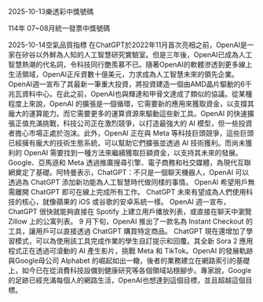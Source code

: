 
2025-10-13樂透彩中獎號碼

                                
114年 07~08月統一發票中獎號碼
                             
2025-10-14空氣品質指標
                              在ChatGPT於2022年11月首次亮相之前，OpenAI是一家在矽谷以外鮮為人知的人工智慧研究實驗室。但是三年後，OpenAI已成為人工智慧熱潮的代名詞，令科技同行艷羨慕不已。隨著OpenAI的軟體滲透到更多線上生活領域，OpenAI正斥資數十億美元，力求成為人工智慧未來的領先企業。 OpenAI週一宣布了其最新一筆重大投資，將投資建造一個由AMD晶片驅動的6千兆瓦資料中心。在此之前，OpenAI也與輝達和甲骨文達成了類似的協議。從某種程度上來說，OpenAI 的擴張是一個循環，它需要新的應用來獲取資金，以支撐其龐大的運算能力。而它需要更多的運算資源來驅動這些新工具。OpenAI 的快速擴張正值充滿挑戰，科技公司正在激烈競爭，以打造最強大的 AI 模型，但一些投資者擔心市場正處於泡沫。此外，OpenAI 正在與 Meta 等科技巨頭競爭，這些巨頭已經擁有龐大的技術生態系統，可以幫助它們擴張並透過 AI 技術獲利。而尚未獲利的 OpenAI 需要找到一種方法來繼續獲取巨額資金，以支持其未來的發展。Google、亞馬遜和 Meta 透過推廣搜尋引擎、電子商務和社交媒體，為現代互聯網奠定了基礎。阿特曼表示，ChatGPT：不只是一個聊天機器人，OpenAI 可以透過為 ChatGPT 添加新功能為人工智慧時代做同樣的事情。 OpenAI 希望用戶無需離開 ChatGPT 即可在線上完成所有工作。 ChatGPT 未來有望成為人們使用科技的核心，就像蘋果的 iOS 或谷歌的安卓系統一樣。 OpenAI 週一宣布，ChatGPT 很快就能夠直接在 Spotify 上建立用戶播放列表，或直接在聊天中瀏覽 Zillow 上的公寓列表。 9 月下旬，OpenAI 推出了一款名為 Instant Checkout 的工具，讓用戶可以直接透過 ChatGPT 購買特定商品。 ChatGPT 現在還增加了學習模式，可以為使用該工具完成作業的學生自訂提示和回覆。其全新 Sora 2 應用程式正在透過可滾動的 AI 產生影片，挑戰 Meta 和 TikTok。OpenAI 的發展軌跡與Google母公司 Alphabet 的崛起如出一轍，後者的業務建立在網路索引的基礎上，如今已在從消費科技設備到健康研究等各個領域站穩腳步。專家說，Google的足跡已經充滿每個人的網路生活，OpenAI也想達到這個目標，並且超越這個目標。